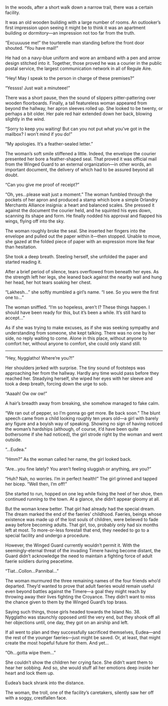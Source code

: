 
In the woods, after a short walk down a narrow trail, there was a certain facility.

It was an old wooden building with a large number of rooms. An outlooker’s first impression upon seeing it might be to think it was an apartment building or dormitory—an impression not too far from the truth.

“Excuuuuse me!” the tourterelle man standing before the front door shouted. “You have mail!” 

He had on a navy-blue uniform and wore an armband with a pen and arrow design stitched into it. Together, those proved he was a courier in the public postal service, the largest communication network in all of Regule Aire.

“Hey! May I speak to the person in charge of these premises?”

“Yessss! Just wait a minuteee!”

There was a short pause, then the sound of slippers pitter-pattering over wooden floorboards. Finally, a tall featureless woman appeared from beyond the hallway, her apron sleeves rolled up. She looked to be twenty, or perhaps a bit older. Her pale red hair extended down her back, blowing slightly in the wind.

“Sorry to keep you waiting! But can you not put what you’ve got in the mailbox? I won’t mind if you do!”

“My apologies. It’s a feather-sealed letter.”

The woman’s soft smile stiffened a little. Indeed, the envelope the courier presented her bore a feather-shaped seal. That proved it was official mail from the Winged Guard to an external organization—in other words, an important document, the delivery of which had to be assured beyond all doubt.

 “Can you give me proof of receipt?”

“Oh, yes…please wait just a moment.” The woman fumbled through the pockets of her apron and produced a stamp which bore a simple Orlandry Merchants Alliance insignia: a heart and balanced scales. She pressed it against the document the courier held, and he squinted his eyes down, scanning its shape and form. He finally nodded his approval and flapped his wings, flying off into the sky.

The woman roughly broke the seal. She inserted her fingers into the envelope and pulled out the paper within it—then stopped. Unable to move, she gazed at the folded piece of paper with an expression more like fear than hesitation.

She took a deep breath. Steeling herself, she unfolded the paper and started reading it.

After a brief period of silence, tears overflowed from beneath her eyes. As the strength left her legs, she leaned back against the nearby wall and hung her head, her hot tears soaking her chest.

“Lakhesh…” she softly mumbled a girl’s name. “I see. So you were the first one to…”

The woman sniffled. “I’m so hopeless, aren’t I? These things happen. I should have been ready for this, but it’s been a while. It’s still hard to accept…”

As if she was trying to make excuses, as if she was seeking sympathy and understanding from someone, she kept talking. There was no one by her side, no reply waiting to come. Alone in this place, without anyone to comfort her, without anyone to comfort, she could only stand still.

* * *

“Hey, Nygglatho! Where’re you?!”

Her shoulders jerked with surprise. The tiny sound of footsteps was approaching her from the hallway. Hardly any time would pass before they reached her. Steadying herself, she wiped her eyes with her sleeve and took a deep breath, forcing down the urge to sob.

“Aaaah! Ow ow ow!”

A hair’s breadth away from breaking, she somehow managed to fake calm.

“We ran out of pepper, so I’m gonna go get more. Be back soon.” The blunt speech came from a child looking roughly ten years old—a girl with barely any figure and a boyish way of speaking. Showing no sign of having noticed the woman’s hardships (although, of course, it’d have been quite bothersome if she had noticed), the girl strode right by the woman and went outside.

“…Eudea.”

“Hmm?” As the woman called her name, the girl looked back.

“Are…you fine lately? You aren’t feeling sluggish or anything, are you?”

“Huh? Nah, no worries. I’m in perfect health!” The girl grinned and tapped her bicep. “Well then, I’m off!”

She started to run, hopped on one leg while fixing the heel of her shoe, then continued running to the town. At a glance, she didn’t appear gloomy at all.

But the woman knew better. That girl had already had the special dream. The dream marked the end of the faeries’ childhood. Faeries, beings whose existence was made up of the lost souls of children, were believed to fade away before becoming adults. That girl, too, probably only had six months left at most. To more-or-less forestall that end, they needed to go to a special facility and undergo a procedure.

However, the Winged Guard currently wouldn’t permit it. With the seemingly-eternal threat of the invading Timere having become distant, the Guard didn’t acknowledge the need to maintain a fighting force of adult faerie soldiers during peacetime.

“Tiat…Collon…Pannibal…”

The woman murmured the three remaining names of the four friends who’d departed. They’d wanted to prove that adult faeries would remain useful even beyond battles against the Timere—a goal they might reach by throwing away their lives fighting the Croyance. They didn’t want to miss the chance given to them by the Winged Guard’s top brass.

Saying such things, those girls headed towards the Island No. 38. Nygglatho was staunchly opposed until the very end, but they shook off all her objections until, one day, they got on an airship and left.

If all went to plan and they successfully sacrificed themselves, Eudea—and the rest of the younger faeries—just might be saved. Or, at least, that might create the most hopeful future for them. And yet…

“Oh…gotta wipe them…”

She couldn’t show the children her crying face. She didn’t want them to hear her sobbing. And so, she would stuff all her emotions deep inside her heart and lock them up.

Eudea’s back shrank into the distance.

The woman, the troll, one of the facility’s caretakers, silently saw her off with a soggy, crestfallen face.